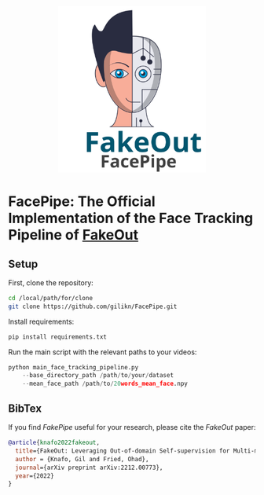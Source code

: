 <div align="center">
<img src="images/facepipe_logo.svg" alt="logo" width=300></img>
</div>

<!-- # FakeOut -->
# FacePipe: The Official Implementation of the Face Tracking Pipeline of [FakeOut](https://github.com/gilikn/FakeOut)

## Setup
First, clone the repository:
```bash
cd /local/path/for/clone
git clone https://github.com/gilikn/FacePipe.git
```
Install requirements:
```bash
pip install requirements.txt
```
Run the main script with the relevant paths to your videos:
```python
python main_face_tracking_pipeline.py 
    --base_directory_path /path/to/your/dataset 
    --mean_face_path /path/to/20words_mean_face.npy
```

## BibTex
If you find <i>FakePipe</i> useful for your research, please cite the <i>FakeOut</i> paper:
```bib
@article{knafo2022fakeout,
  title={FakeOut: Leveraging Out-of-domain Self-supervision for Multi-modal Video Deepfake Detection},
  author = {Knafo, Gil and Fried, Ohad},
  journal={arXiv preprint arXiv:2212.00773},
  year={2022}
}
```
